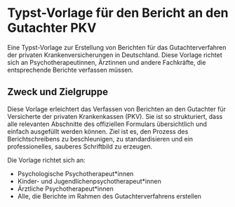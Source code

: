 # Typst-Vorlage für den Bericht an den Gutachter PKV
Eine Typst-Vorlage zur Erstellung von Berichten für das Gutachterverfahren der privaten Krankenversicherungen in Deutschland. Diese Vorlage richtet sich an Psychotherapeutinnen, Ärztinnen und andere Fachkräfte, die entsprechende Berichte verfassen müssen.

## Zweck und Zielgruppe
Diese Vorlage erleichtert das Verfassen von Berichten an den Gutachter für Versicherte der privaten Krankenkassen (PKV). Sie ist so strukturiert, dass alle relevanten Abschnitte des offiziellen Formulars übersichtlich und einfach ausgefüllt werden können. Ziel ist es, den Prozess des Berichtschreibens zu beschleunigen, zu standardisieren und ein professionelles, sauberes Schriftbild zu erzeugen.

Die Vorlage richtet sich an:

- Psychologische Psychotherapeut*innen
- Kinder- und Jugendlichenpsychotherapeut*innen
- Ärztliche Psychotherapeut*innen
- Alle, die Berichte im Rahmen des Gutachterverfahrens erstellen